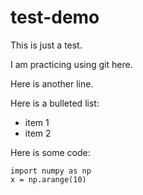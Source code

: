 # test-demo

This is just a test.

I am practicing using git here.

Here is another line.

Here is a bulleted list:

* item 1
* item 2

Here is some code:

    import numpy as np
    x = np.arange(10)
  
